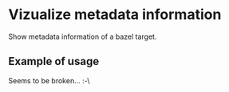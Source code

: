 # Vizualize metadata information

Show metadata information of a bazel target.

## Example of usage

Seems to be broken... :-\
